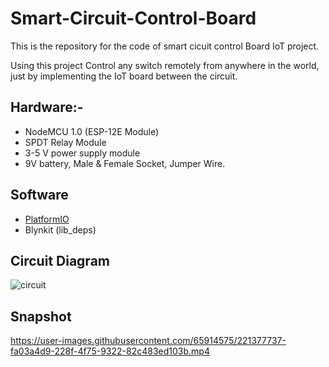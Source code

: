 # Smart-Circuit-Control-Board

This is the repository for the code of smart cicuit control Board IoT project.

Using this project Control any switch remotely from anywhere in the world, just by implementing the IoT board between the circuit. 

## Hardware:-
* NodeMCU 1.0 (ESP-12E Module)
* SPDT Relay Module
* 3-5 V power supply module
* 9V battery, Male & Female Socket, Jumper Wire.

## Software
* [PlatformIO](https://platformio.org)
* Blynkit (lib_deps)

## Circuit Diagram
![circuit](https://user-images.githubusercontent.com/65914575/223103807-f24a3b56-a180-4747-a822-2de1562b7d13.png)


## Snapshot

https://user-images.githubusercontent.com/65914575/221377737-fa03a4d9-228f-4f75-9322-82c483ed103b.mp4



